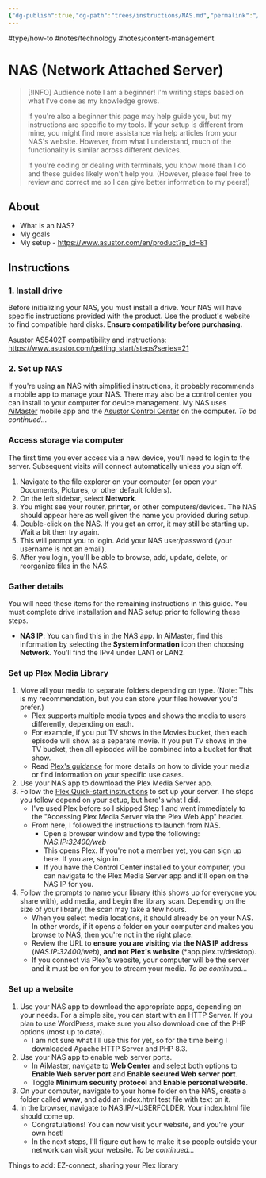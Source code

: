 ```yaml
---
{"dg-publish":true,"dg-path":"trees/instructions/NAS.md","permalink":"/trees/instructions/nas/","created":"2025-02-15T11:26:20.906-05:00","updated":"2025-03-18T20:14:02.635-04:00"}
---
```


#type/how-to #notes/technology #notes/content-management 
# NAS (Network Attached Server)

> [!INFO] Audience note
> I am a beginner! I'm writing steps based on what I've done as my knowledge grows. 
> 
> If you're also a beginner this page may help guide you, but my instructions are specific to my tools. If your setup is different from mine, you might find more assistance via help articles from your NAS's website. However, from what I understand, much of the functionality is similar across different devices.
> 
> If you're coding or dealing with terminals, you know more than I do and these guides likely won't help you. (However, please feel free to review and correct me so I can give better information to my peers!)

## About
* What is an NAS?
* My goals
* My setup - https://www.asustor.com/en/product?p_id=81
## Instructions

### 1. Install drive
Before initializing your NAS, you must install a drive. Your NAS will have specific instructions provided with the product. Use the product's website to find compatible hard disks. **Ensure compatibility before purchasing.**

Asustor AS5402T compatibility and instructions: https://www.asustor.com/getting_start/steps?series=21
### 2. Set up NAS
If you're using an NAS with simplified instructions, it probably recommends a mobile app to manage your NAS. There may also be a control center you can install to your computer for device management.
	My NAS uses [AiMaster](https://www.asustor.com/admv2?type=4&subject=19&sub=69) mobile app and the [Asustor Control Center](https://www.asustor.com/service/download_acc) on the computer.
*To be continued...*
### Access storage via computer
The first time you ever access via a new device, you'll need to login to the server. Subsequent visits will connect automatically unless you sign off.

1. Navigate to the file explorer on your computer (or open your Documents, Pictures, or other default folders).
2. On the left sidebar, select **Network**.
3. You might see your router, printer, or other computers/devices. The NAS should appear here as well given the name you provided during setup.
4. Double-click on the NAS. If you get an error, it may still be starting up. Wait a bit then try again. 
5. This will prompt you to login. Add your NAS user/password (your username is not an email).
6. After you login, you'll be able to browse, add, update, delete, or reorganize files in the NAS.

### Gather details
You will need these items for the remaining instructions in this guide. You must complete drive installation and NAS setup prior to following these steps.

* **NAS IP**: You can find this in the NAS app.
	In AiMaster, find this information by selecting the **System information** icon then choosing **Network**. You'll find the IPv4 under LAN1 or LAN2.
### Set up Plex Media Library
1. Move all your media to separate folders depending on type. (Note: This is my recommendation, but you can store your files however you'd prefer.)
	- Plex supports multiple media types and shows the media to users differently, depending on each. 
	- For example, if you put TV shows in the Movies bucket, then each episode will show as a separate movie. If you put TV shows in the TV bucket, then all episodes will be combined into a bucket for that show.
	- Read [Plex's guidance](https://support.plex.tv/articles/) for more details on how to divide your media or find information on your specific use cases.
2. Use your NAS app to download the Plex Media Server app.
3. Follow the [Plex Quick-start instructions](https://support.plex.tv/articles/200264746-quick-start-step-by-step-guides/) to set up your server. The steps you follow depend on your setup, but here's what I did.
	- I've used Plex before so I skipped Step 1 and went immediately to the "Accessing Plex Media Server via the Plex Web App" header.
	- From here, I followed the instructions to launch from NAS.
		- Open a browser window and type the following: *NAS.IP:32400/web*
		- This opens Plex. If you're not a member yet, you can sign up here. If you are, sign in.
		- If you have the Control Center installed to your computer, you can navigate to the Plex Media Server app and it'll open on the NAS IP for you.
4. Follow the prompts to name your library (this shows up for everyone you share with), add media, and begin the library scan. Depending on the size of your library, the scan may take a few hours.
	- When you select media locations, it should already be on your NAS. In other words, if it opens a folder on your computer and makes you browse to NAS, then you're not in the right place.
	- Review the URL to **ensure you are visiting via the NAS IP address** (*NAS.IP:32400/web*), **and not Plex's website** (*app.plex.tv/desktop).
	- If you connect via Plex's website, your computer will be the server and it must be on for you to stream your media.
*To be continued...*
### Set up a website
1. Use your NAS app to download the appropriate apps, depending on your needs. For a simple site, you can start with an HTTP Server. If you plan to use WordPress, make sure you also download one of the PHP options (most up to date).
     - I am not sure what I'll use this for yet, so for the time being I downloaded Apache HTTP Server and PHP 8.3.
2. Use your NAS app to enable web server ports. 
	- In AiMaster, navigate to **Web Center** and select both options to **Enable Web server port** and **Enable secured Web server port**. 
	- Toggle **Minimum security protocol** and **Enable personal website**. 
3. On your computer, navigate to your home folder on the NAS, create a folder called **www**, and add an index.html test file with text on it.
4. In the browser, navigate to NAS.IP/~USERFOLDER. Your index.html file should come up.
    - Congratulations! You can now visit your website, and you're your own host! 
    - In the next steps, I'll figure out how to make it so people outside your network can visit your website.
*To be continued...*

Things to add: EZ-connect, sharing your Plex library